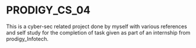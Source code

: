 # PRODIGY_CS_04
This is a cyber-sec related project done by myself with various references and self study for  the completion of task given as part of an internship from prodigy_Infotech.
